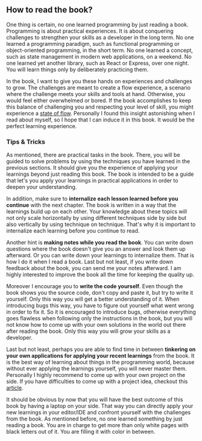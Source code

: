 ## How to read the book?

One thing is certain, no one learned programming by just reading a book. Programming is about practical experiences. It is about conquering challenges to strengthen your skills as a developer in the long term. No one learned a programming paradigm, such as functional programming or object-oriented programming, in the short term. No one learned a concept, such as state management in modern web applications, on a weekend. No one learned yet another library, such as React or Express, over one night. You will learn things only by deliberately practicing them.

In the book, I want to give you these hands on experiences and challenges to grow. The challenges are meant to create a flow experience, a scenario where the challenge meets your skills and tools at hand. Otherwise, you would feel either overwhelmed or bored. If the book accomplishes to keep this balance of challenging you and respecting your level of skill, you might experience a [state of flow](https://www.robinwieruch.de/lessons-learned-deep-work-flow/). Personally I found this insight astonishing when I read about myself, so I hope that I can induce it in this book. It would be the perfect learning experience.

### Tips & Tricks

As mentioned, there are practical tasks in the book. There, you will be guided to solve problems by using the techniques you have learned in the previous sections. It should give you the experience of applying your learnings beyond just reading this book. The book is intended to be a guide that let's you apply your learnings in practical applications in order to deepen your understanding.

In addition, make sure to **internalize each lesson learned before you continue** with the next chapter. The book is written in a way that the learnings build up on each other. Your knowledge about these topics will not only scale horizontally by using different techniques side by side but also vertically by using technique on technique. That's why it is important to internalize each learning before you continue to read.

Another hint is **making notes while you read the book**. You can write down questions where the book doesn't give you an answer and look them up afterward. Or you can write down your learnings to internalize them. That is how I do it when I read a book. Last but not least, if you write down feedback about the book, you can send me your notes afterward. I am highly interested to improve the book all the time for keeping the quality up.

Moreover I encourage you to **write the code yourself**. Even though the book shows you the source code, don't copy and paste it, but try to write it yourself. Only this way you will get a better understanding of it. When introducing bugs this way, you have to figure out yourself what went wrong in order to fix it. So it is encouraged to introduce bugs, otherwise everything goes flawless when following only the instructions in the book, but you will not know how to come up with your own solutions in the world out there after reading the book. Only this way you will grow your skills as a developer.

Last but not least, perhaps you are able to find time in between **tinkering on your own applications for applying your recent learnings** from the book. It is the best way of learning about things in the programming world, because without ever applying the learnings yourself, you will never master them. Personally I highly recommend to come up with your own project on the side. If you have difficulties to come up with a project idea, checkout this [article](https://www.robinwieruch.de/how-to-learn-framework/).

It should be obvious by now that you will have the best outcome of this book by having a laptop on your side. That way you can directly apply your new learnings in your editor/IDE and confront yourself with the challenges from the book. As mentioned before, no one learned something by just reading a book. You are in charge to get more than only white pages with black letters out of it. You are filling it with color in between.